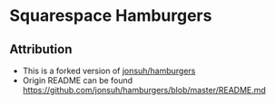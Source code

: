 # Squarespace Hamburgers

## Attribution

- This is a forked version of [jonsuh/hamburgers](https://github.com/jonsuh/hamburgers)
- Origin README can be found https://github.com/jonsuh/hamburgers/blob/master/README.md
